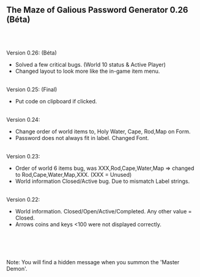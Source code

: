 ## The Maze of Galious Password Generator 0.26 (Béta)
<br/><br/>
  
Version 0.26: (Béta)
- Solved a few critical bugs. (World 10 status & Active Player)
- Changed layout to look more like the in-game item menu.<br/><br/>
  
Version 0.25: (Final)
- Put code on clipboard if clicked.<br/><br/>
  
Version 0.24:
- Change order of world items to, Holy Water, Cape, Rod,Map on Form.
- Password does not always fit in label. Changed Font.<br/><br/>
  
Version 0.23:
- Order of world 6 items bug, was XXX,Rod,Cape,Water,Map => changed to Rod,Cape,Water,Map,XXX. (XXX = Unused) 
- World information Closed/Active bug. Due to mismatch Label strings.<br/><br/>
  
Version 0.22:
- World information. Closed/Open/Active/Completed. Any other value = Closed. 
- Arrows coins and keys <100 were not displayed correctly.<br/><br/>
  
<br/><br/><br/>
Note:
You will find a hidden message when you summon the 'Master Demon'.
